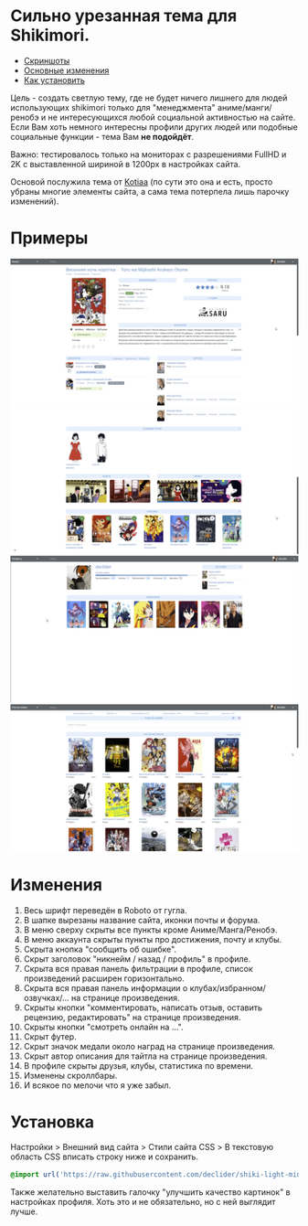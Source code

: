 # Сильно урезанная тема для Shikimori.

 - [Скриншоты](#примеры)
 - [Основные изменения](#изменения)
 - [Как установить](#установка)

Цель - создать светлую тему, где не будет ничего лишнего для людей использующих shikimori только для "менеджмента" аниме/манги/ренобэ и не интересующихся любой социальной активностью на сайте. Если Вам хоть немного интересны профили других людей или подобные социальные функции - тема Вам **не подойдёт**.

Важно: тестировалось только на мониторах с разрешениями FullHD и 2K с выставленной шириной в 1200px в настройках сайта.

Основой послужила тема от [Kotiaa](https://github.com/Kotiaa/shiki-light) (по сути это она и есть, просто убраны многие элементы сайта, а сама тема потерпела лишь парочку изменений).

# Примеры
![2](/examples/2.png)
![4](/examples/4.png)
![1](/examples/1.png)
![3](/examples/3.png)

# Изменения
1. Весь шрифт переведён в Roboto от гугла.
2. В шапке вырезаны название сайта, иконки почты и форума.
3. В меню сверху скрыты все пункты кроме Аниме/Манга/Ренобэ.
4. В меню аккаунта скрыты пункты про достижения, почту и клубы.
5. Скрыта кнопка "сообщить об ошибке".
6. Скрыт заголовок "никнейм / назад / профиль" в профиле.
7. Скрыта вся правая панель фильтрации в профиле, список произведений расширен горизонтально.
8. Скрыта вся правая панель информации о клубах/избранном/озвучках/... на странице произведения.
9. Скрыты кнопки "комментировать, написать отзыв, оставить рецензию, редактировать" на странице произведения.
10. Скрыты кнопки "смотреть онлайн на ...".
11. Скрыт футер.
12. Скрыт значок медали около наград на странице произведения.
13. Скрыт автор описания для тайтла на странице произведения.
14. В профиле скрыты друзья, клубы, статистика по времени.
15. Изменены скроллбары.
16. И всякое по мелочи что я уже забыл.

# Установка
Настройки > Внешний вид сайта > Стили сайта CSS > В текстовую область CSS вписать строку ниже и сохранить.
```css
@import url('https://raw.githubusercontent.com/declider/shiki-light-mini/master/shiki-light-theme.css');
```

Также желательно выставить галочку "улучшить качество картинок" в настройках профиля. Хоть это и не обязательно, но с ней выглядит лучше.
